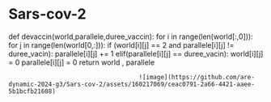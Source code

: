 # Sars-cov-2

def devaccin(world,parallele,duree_vaccin):
    for i in range(len(world[:,0])):
        for j in range(len(world[0,:])):
            if (world[i][j] == 2 and parallele[i][j] != duree_vacin):
                parallele[i][j] += 1
            elif(parallele[i][j] == duree_vacin):
                world[i][j] = 0
                parallele[i][j] = 0
    return world , parallele
      
                                        ![image](https://github.com/are-dynamic-2024-g3/Sars-cov-2/assets/160217069/ceac0791-2a66-4421-aaee-5b1bcfb21608)
